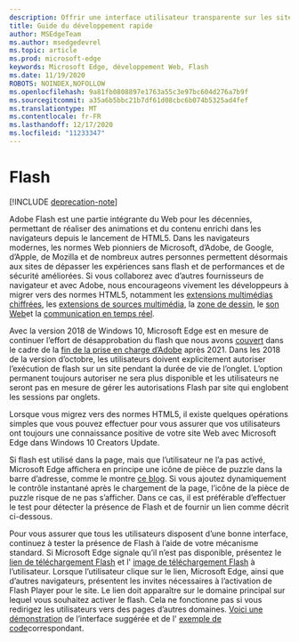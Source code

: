 ```yaml
---
description: Offrir une interface utilisateur transparente sur les sites nécessitant Adobe Flash.
title: Guide du développement rapide
author: MSEdgeTeam
ms.author: msedgedevrel
ms.topic: article
ms.prod: microsoft-edge
keywords: Microsoft Edge, développement Web, Flash
ms.date: 11/19/2020
ROBOTS: NOINDEX,NOFOLLOW
ms.openlocfilehash: 9a81fb0808897e1763a55c3e97bc604d276a7b9f
ms.sourcegitcommit: a35a6b5bbc21b7df61d08cbc6b074b5325ad4fef
ms.translationtype: MT
ms.contentlocale: fr-FR
ms.lasthandoff: 12/17/2020
ms.locfileid: "11233347"
---
```

# Flash  

[!INCLUDE [deprecation-note](../../includes/legacy-edge-note.md)]  

Adobe Flash est une partie intégrante du Web pour les décennies, permettant de réaliser des animations et du contenu enrichi dans les navigateurs depuis le lancement de HTML5.  Dans les navigateurs modernes, les normes Web pionniers de Microsoft, d’Adobe, de Google, d’Apple, de Mozilla et de nombreux autres personnes permettent désormais aux sites de dépasser les expériences sans flash et de performances et de sécurité améliorées.  Si vous collaborez avec d’autres fournisseurs de navigateur et avec Adobe, nous encourageons vivement les développeurs à migrer vers des normes HTML5, notamment les [extensions multimédias chiffrées](https://developer.microsoft.com/microsoft-edge/platform/status/encryptedmediaextensions), les [extensions de sources multimédia](https://developer.microsoft.com/microsoft-edge/platform/status/mediasourceextensions), la [zone de dessin](https://developer.microsoft.com/microsoft-edge/platform/status/canvas), le [son Web](https://developer.microsoft.com/microsoft-edge/platform/status/webaudioapi)et la [communication en temps réel](https://developer.microsoft.com/microsoft-edge/platform/status/webrtcobjectrtcapi).  

Avec la version 2018 de Windows 10, Microsoft Edge est en mesure de continuer l’effort de désapprobation du flash que nous avons [couvert](https://blogs.windows.com/msedgedev/2017/07/25) dans le cadre de la [fin de la prise en charge d’Adobe](https://theblog.adobe.com/adobe-flash-update) après 2021.  Dans les 2018 de la version d’octobre, les utilisateurs doivent explicitement autoriser l’exécution de flash sur un site pendant la durée de vie de l’onglet.  L’option permanent toujours autoriser ne sera plus disponible et les utilisateurs ne seront pas en mesure de gérer les autorisations Flash par site qui englobent les sessions par onglets.  

Lorsque vous migrez vers des normes HTML5, il existe quelques opérations simples que vous pouvez effectuer pour vous assurer que vos utilisateurs ont toujours une connaissance positive de votre site Web avec Microsoft Edge dans Windows 10 Creators Update.  

Si flash est utilisé dans la page, mais que l’utilisateur ne l’a pas activé, Microsoft Edge affichera en principe une icône de pièce de puzzle dans la barre d’adresse, comme le montre [ce blog](https://blogs.windows.com/msedgedev/2016/12/14).  Si vous ajoutez dynamiquement le contrôle instantané après le chargement de la page, l’icône de la pièce de puzzle risque de ne pas s’afficher.  Dans ce cas, il est préférable d’effectuer le test pour détecter la présence de Flash et de fournir un lien comme décrit ci-dessous.  

Pour vous assurer que tous les utilisateurs disposent d’une bonne interface, continuez à tester la présence de Flash à l’aide de votre mécanisme standard.  Si Microsoft Edge signale qu’il n’est pas disponible, présentez le [lien de téléchargement Flash](http://get.adobe.com/flashplayer) et l' [image de téléchargement Flash](http://www.adobe.com/legal/permissions/icons-web-logos.html#flashplayer) à l’utilisateur.  Lorsque l’utilisateur clique sur le lien, Microsoft Edge, ainsi que d’autres navigateurs, présentent les invites nécessaires à l’activation de Flash Player pour le site.  Le lien doit apparaître sur le domaine principal sur lequel vous souhaitez activer le flash.  Cela ne fonctionne pas si vous redirigez les utilisateurs vers des pages d’autres domaines.  [Voici une démonstration](https://microsoftedge.github.io/MicrosoftEdge-Documentation/flashclicktorun) de l’interface suggérée et de l' [exemple de code](https://github.com/MicrosoftEdge/MicrosoftEdge-Documentation/tree/master/docs/flashclicktorun)correspondant.  
